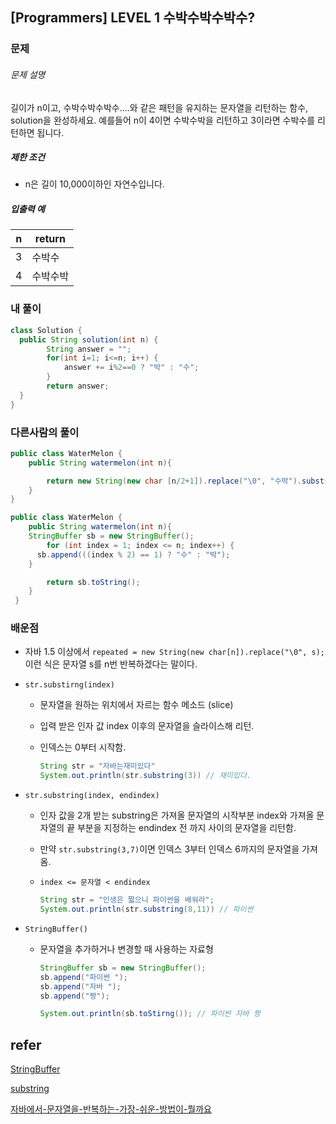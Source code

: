 ## [Programmers] LEVEL 1 수박수박수박수?

### 문제

###### 문제 설명

길이가 n이고, 수박수박수박수....와 같은 패턴을 유지하는 문자열을 리턴하는 함수, solution을 완성하세요. 예를들어 n이 4이면 수박수박을 리턴하고 3이라면 수박수를 리턴하면 됩니다.

##### 제한 조건

- n은 길이 10,000이하인 자연수입니다.

##### 입출력 예

| n    | return   |
| ---- | -------- |
| 3    | 수박수   |
| 4    | 수박수박 |

### 내 풀이

```java
class Solution {
  public String solution(int n) {
        String answer = "";
        for(int i=1; i<=n; i++) {
            answer += i%2==0 ? "박" : "수";
        }
        return answer;
  }
}
```

### 다른사람의 풀이

```java
public class WaterMelon {
    public String watermelon(int n){

        return new String(new char [n/2+1]).replace("\0", "수박").substring(0,n);
    }
}
```

```java
public class WaterMelon {
    public String watermelon(int n){
    StringBuffer sb = new StringBuffer();
        for (int index = 1; index <= n; index++) {
      sb.append(((index % 2) == 1) ? "수" : "박");
    }

        return sb.toString();
    }
 }
```



### 배운점

- 자바 1.5 이상에서 `repeated = new String(new char[n]).replace("\0", s); ` 이런 식은 문자열 s를 n번 반복하겠다는 말이다.

- `str.substirng(index)`

  - 문자열을 원하는 위치에서 자르는 함수 메소드 (slice)

  - 입력 받은 인자 값 index 이후의 문자열을 슬라이스해 리턴.

  - 인덱스는 0부터 시작함.

    ```java
    String str = "자바는재미있다"
    System.out.println(str.substring(3)) // 재미있다.
    ```

- `str.substring(index, endindex)`

  - 인자 값을 2개 받는 substring은 가져올 문자열의 시작부분 index와 가져올 문자열의 끝 부분을 지정하는 endindex 전 까지 사이의 문자열을 리턴함. 

  - 만약 `str.substring(3,7)`이면 인덱스 3부터 인덱스 6까지의 문자열을 가져옴. 

  - `index <= 문자열 < endindex`

    ```java
    String str = "인생은 짧으니 파이썬을 배워라";
    System.out.println(str.substring(8,11)) // 파이썬
    ```

- `StringBuffer()`

  - 문자열을 추가하거나 변경할 때 사용하는 자료형

    ```java
    StringBuffer sb = new StringBuffer();
    sb.append("파이썬 ");
    sb.append("자바 ");
    sb.append("짱");
    
    System.out.println(sb.toStirng()); // 파이썬 자바 짱
    ```

    

## refer

[StringBuffer](https://wikidocs.net/276)

[substring](https://wikidocs.net/205)

[자바에서-문자열을-반복하는-가장-쉬운-방법이-뭘까요](https://hashcode.co.kr/questions/513/%EC%9E%90%EB%B0%94%EC%97%90%EC%84%9C-%EB%AC%B8%EC%9E%90%EC%97%B4%EC%9D%84-%EB%B0%98%EB%B3%B5%ED%95%98%EB%8A%94-%EA%B0%80%EC%9E%A5-%EC%89%AC%EC%9A%B4-%EB%B0%A9%EB%B2%95%EC%9D%B4-%EB%AD%98%EA%B9%8C%EC%9A%94)
